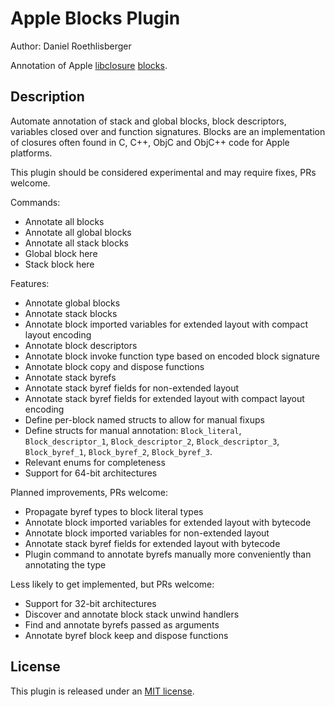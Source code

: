 # Apple Blocks Plugin
Author: Daniel Roethlisberger

Annotation of Apple [libclosure](https://github.com/apple-oss-distributions/libclosure) [blocks](https://clang.llvm.org/docs/BlockLanguageSpec.html).

## Description

Automate annotation of stack and global blocks, block descriptors, variables
closed over and function signatures.  Blocks are an implementation of closures
often found in C, C++, ObjC and ObjC++ code for Apple platforms.

This plugin should be considered experimental and may require fixes, PRs
welcome.

Commands:

-   Annotate all blocks
-   Annotate all global blocks
-   Annotate all stack blocks
-   Global block here
-   Stack block here

Features:

-   Annotate global blocks
-   Annotate stack blocks
-   Annotate block imported variables for extended layout with compact layout encoding
-   Annotate block descriptors
-   Annotate block invoke function type based on encoded block signature
-   Annotate block copy and dispose functions
-   Annotate stack byrefs
-   Annotate stack byref fields for non-extended layout
-   Annotate stack byref fields for extended layout with compact layout encoding
-   Define per-block named structs to allow for manual fixups
-   Define structs for manual annotation: `Block_literal`, `Block_descriptor_1`, `Block_descriptor_2`, `Block_descriptor_3`, `Block_byref_1`, `Block_byref_2`, `Block_byref_3`.
-   Relevant enums for completeness
-   Support for 64-bit architectures

Planned improvements, PRs welcome:

-   Propagate byref types to block literal types
-   Annotate block imported variables for extended layout with bytecode
-   Annotate block imported variables for non-extended layout
-   Annotate stack byref fields for extended layout with bytecode
-   Plugin command to annotate byrefs manually more conveniently than annotating the type

Less likely to get implemented, but PRs welcome:

-   Support for 32-bit architectures
-   Discover and annotate block stack unwind handlers
-   Find and annotate byrefs passed as arguments
-   Annotate byref block keep and dispose functions

## License

This plugin is released under an [MIT license](./license).
